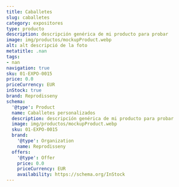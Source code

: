 ```yaml
---
title: Caballetes
slug: caballetes
category: expositores
type: producto
description: descripción genérica de mi producto para probar
image: img/productos/mockupProduct.webp
alt: alt descripció de la foto
metatitle: .nan
tags:
- nan
navigation: true
sku: 01-EXPO-0015
price: 0.0
priceCurrency: EUR
inStock: true
brand: Reprodisseny
schema:
  '@type': Product
  name: Caballetes personalizados
  description: descripción genérica de mi producto para probar
  image: img/productos/mockupProduct.webp
  sku: 01-EXPO-0015
  brand:
    '@type': Organization
    name: Reprodisseny
  offers:
    '@type': Offer
    price: 0.0
    priceCurrency: EUR
    availability: https://schema.org/InStock
---
```


